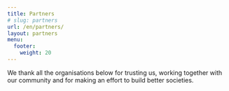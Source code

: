 ```yaml
---
title: Partners
# slug: partners
url: /en/partners/
layout: partners
menu: 
  footer:
    weight: 20
---
```

We thank all the organisations below for trusting us, working together with our community and for making an effort to build better societies.
